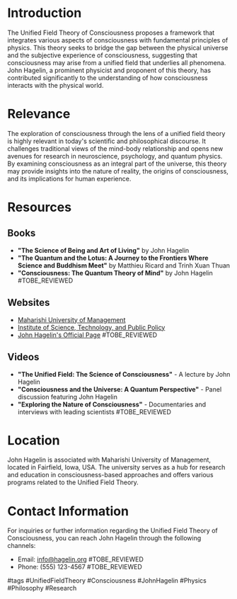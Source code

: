 # Introduction

The Unified Field Theory of Consciousness proposes a framework that integrates various aspects of consciousness with fundamental principles of physics. This theory seeks to bridge the gap between the physical universe and the subjective experience of consciousness, suggesting that consciousness may arise from a unified field that underlies all phenomena. John Hagelin, a prominent physicist and proponent of this theory, has contributed significantly to the understanding of how consciousness interacts with the physical world.

# Relevance

The exploration of consciousness through the lens of a unified field theory is highly relevant in today's scientific and philosophical discourse. It challenges traditional views of the mind-body relationship and opens new avenues for research in neuroscience, psychology, and quantum physics. By examining consciousness as an integral part of the universe, this theory may provide insights into the nature of reality, the origins of consciousness, and its implications for human experience.

# Resources

## Books
- **"The Science of Being and Art of Living"** by John Hagelin
- **"The Quantum and the Lotus: A Journey to the Frontiers Where Science and Buddhism Meet"** by Matthieu Ricard and Trinh Xuan Thuan
- **"Consciousness: The Quantum Theory of Mind"** by John Hagelin #TOBE_REVIEWED

## Websites
- [Maharishi University of Management](https://www.mum.edu)
- [Institute of Science, Technology, and Public Policy](https://www.istpp.org)
- [John Hagelin's Official Page](http://www.hagelin.org) #TOBE_REVIEWED

## Videos
- **"The Unified Field: The Science of Consciousness"** - A lecture by John Hagelin
- **"Consciousness and the Universe: A Quantum Perspective"** - Panel discussion featuring John Hagelin
- **"Exploring the Nature of Consciousness"** - Documentaries and interviews with leading scientists #TOBE_REVIEWED

# Location

John Hagelin is associated with Maharishi University of Management, located in Fairfield, Iowa, USA. The university serves as a hub for research and education in consciousness-based approaches and offers various programs related to the Unified Field Theory.

# Contact Information

For inquiries or further information regarding the Unified Field Theory of Consciousness, you can reach John Hagelin through the following channels:
- Email: info@hagelin.org #TOBE_REVIEWED
- Phone: (555) 123-4567 #TOBE_REVIEWED

#tags 
#UnifiedFieldTheory #Consciousness #JohnHagelin #Physics #Philosophy #Research
